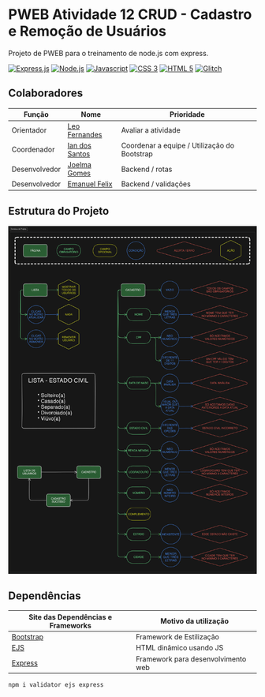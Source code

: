 # PWEB Atividade 12 CRUD - Cadastro e Remoção de Usuários

Projeto de PWEB para o treinamento de node.js com express.

[![Express.js](https://img.shields.io/badge/Express.js-404D59?style=for-the-badge)](https://expressjs.com/pt-br/)
[![Node.js](https://img.shields.io/badge/Node.js-43853D?style=for-the-badge&logo=node.js&logoColor=white)](https://nodejs.org/en)
[![Javascript](https://img.shields.io/badge/JavaScript-323330?style=for-the-badge&logo=javascript&logoColor=F7DF1E)](https://ecma-international.org/technical-committees/tc39/)
[![CSS 3](https://img.shields.io/badge/CSS3-1572B6?style=for-the-badge&logo=css3&logoColor=white)](https://css3.com/)
[![HTML 5](https://img.shields.io/badge/HTML5-E34F26?style=for-the-badge&logo=html5&logoColor=white)](https://html5.org/)
[![Glitch](https://img.shields.io/badge/Glitch-2800ff?style=for-the-badge&logo=glitch&logoColor=white)](https://glitch.com/)

## Colaboradores

| Função        | Nome                                               | Prioridade                                   |
| ------------- | -------------------------------------------------- | -------------------------------------------- |
| Orientador    | [Leo Fernandes](https://github.com/leofernandesmo) | Avaliar a atividade                          |
| Coordenador   | [Ian dos Santos](https://github.com/IanSantosOS)   | Coordenar a equipe / Utilização do Bootstrap |
| Desenvolvedor | [Joelma Gomes](https://github.com/joelmagomez)     | Backend / rotas                              |
| Desenvolvedor | [Emanuel Felix](https://github.com/lil-robot)      | Backend / validações                         |

## Estrutura do Projeto

![Imagem da Estrutura do Projeto](image.png)

## Dependências

| Site das Dependências e Frameworks      | Motivo da utilização               |
| --------------------------------------- | ---------------------------------- |
| [Bootstrap](https://getbootstrap.com/)  | Framework de Estilização           |
| [EJS](https://ejs.co/)                  | HTML dinâmico usando JS            |
| [Express](https://expressjs.com/pt-br/) | Framework para desenvolvimento web |

    npm i validator ejs express